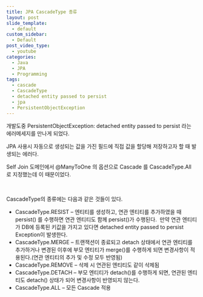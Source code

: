 ```yaml
---
title: JPA CascadeType 종류
layout: post
slide_template:
  - default
custom_sidebar:
  - Default
post_video_type:
  - youtube
categories:
  - Java
  - JPA
  - Programming
tags:
  - cascade
  - CascadeType
  - detached entity passed to persist
  - jpa
  - PersistentObjectException
---
```

개발도중 PersistentObjectException: detached entity passed to persist 라는 에러메세지를 만나게 되었다.

JPA 사용시 자동으로 생성되는 값을 가진 필드에 직접 값을 할당해 저장하고자 할 때 발생되는 에러다.

Self Join 도메인에서 @ManyToOne 의 옵션으로 Cascade 를 CascadeType.All 로 지정했는데 이 때문이었다.

&nbsp;

CascadeType의 종류에는 다음과 같은 것들이 있다.

  * CascadeType.RESIST &#8211; 엔티티를 생성하고, 연관 엔티티를 추가하였을 때 persist() 를 수행하면 연관 엔티티도 함께 persist()가 수행된다.  만약 연관 엔티티가 DB에 등록된 키값을 가지고 있다면 detached entity passed to persist Exception이 발생한다.
  * CascadeType.MERGE &#8211; 트랜잭션이 종료되고 detach 상태에서 연관 엔티티를 추가하거나 변경된 이후에 부모 엔티티가 merge()를 수행하게 되면 변경사항이 적용된다.(연관 엔티티의 추가 및 수정 모두 반영됨)
  * CascadeType.REMOVE &#8211; 삭제 시 연관된 엔티티도 같이 삭제됨
  * CascadeType.DETACH &#8211; 부모 엔티티가 detach()를 수행하게 되면, 연관된 엔티티도 detach() 상태가 되어 변경사항이 반영되지 않는다.
  * CascadeType.ALL &#8211; 모든 Cascade 적용

